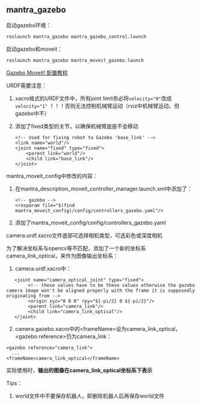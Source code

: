 ## mantra_gazebo

启动gazebo环境：

```bash
roslaunch mantra_gazebo mantra_gazebo_control.launch
```

启动gazebo和moveit：

```bash
roslaunch mantra_gazebo mantra_moveit_gazebo.launch
```



[Gazebo Moveit! 配置教程](https://www.guyuehome.com/2839)

URDF需要注意：

1. xacro格式的URDF文件中，所有joint limit务必将`velocity="0"`改成`velocity="1"` ！！！否则无法控制机械臂运动（rviz中机械臂运动，但gazebo中不）

2. 添加了fixed类型的关节，以确保机械臂底座不会移动

   ```
   <!-- Used for fixing robot to Gazebo 'base_link' -->
   <link name="world"/>
   <joint name="fixed" type="fixed">
       <parent link="world"/>
       <child link="base_link"/>
   </joint>
   ```

   

mantra_moveit_config中修改的内容：

1. 在mantra_description_moveit_controller_manager.launch.xml中添加了：

    ```
    <!-- gazebo -->
    <rosparam file="$(find mantra_moveit_config)/config/controllers_gazebo.yaml"/>
    ```

2. 添加了mantra_moveit_config/config/controllers_gazebo.yaml



camera.urdf.xacro文件底部可选择相机类型，可选彩色或深度相机

为了解决坐标系与opencv等不匹配，添加了一个新的坐标系camera_link_optical，来作为图像输出坐标系：

1. camera.urdf.xacro中：

```
   <joint name="camera_optical_joint" type="fixed">
        <!-- these values have to be these values otherwise the gazebo camera image won't be aligned properly with the frame it is supposedly originating from -->
        <origin xyz="0 0 0" rpy="${-pi/2} 0 ${-pi/2}"/>
        <parent link="camera_link"/>
        <child link="camera_link_optical"/>
   </joint>
```

2. camera.gazebo.xacro中的\<frameName>设为camera_link_optical，\<gazebo reference>仍为camera_link：

```
<gazebo reference="camera_link">
  ...
<frameName>camera_link_optical</frameName>
```

实际使用时，**输出的图像在camera_link_optical坐标系下表示**



Tips：

1. world文件中不要保存机器人，即删除机器人后再保存world文件